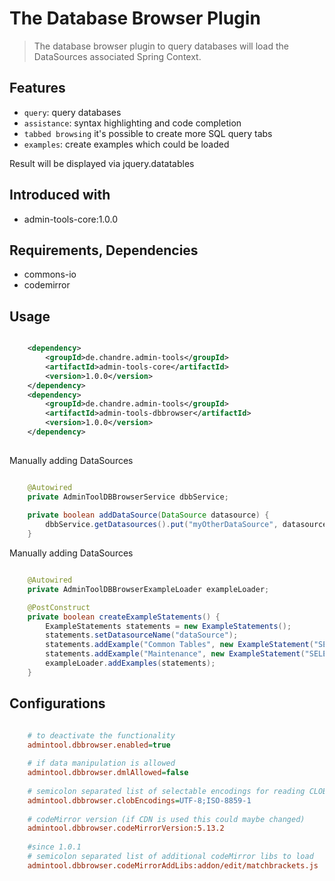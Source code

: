 # The Database Browser Plugin
> The database browser plugin to query databases
> will load the DataSources associated Spring Context.


## Features
* `query`: query databases
* `assistance`: syntax highlighting and code completion
* `tabbed browsing` it's possible to create more SQL query tabs
* `examples`: create examples which could be loaded 

Result will be displayed via jquery.datatables 

## Introduced with
* admin-tools-core:1.0.0

## Requirements, Dependencies
* commons-io
* codemirror

## Usage

```xml

	<dependency>
		<groupId>de.chandre.admin-tools</groupId>
		<artifactId>admin-tools-core</artifactId>
		<version>1.0.0</version>
	</dependency>
	<dependency>
		<groupId>de.chandre.admin-tools</groupId>
		<artifactId>admin-tools-dbbrowser</artifactId>
		<version>1.0.0</version>
	</dependency>
	
```

Manually adding DataSources

```java

	@Autowired
	private AdminToolDBBrowserService dbbService;
	
	private boolean addDataSource(DataSource datasource) {
		dbbService.getDatasources().put("myOtherDataSource", datasource)
	}

```

Manually adding DataSources

```java

	@Autowired
	private AdminToolDBBrowserExampleLoader exampleLoader;

	@PostConstruct
	private boolean createExampleStatements() {
		ExampleStatements statements = new ExampleStatements();
		statements.setDatasourceName("dataSource");
		statements.addExample("Common Tables", new ExampleStatement("SELECT * from LOGGING", "Select all from Logging table"));
		statements.addExample("Maintenance", new ExampleStatement("SELECT * from SCHEMA_VERSION", "Show Flyway migrations"));
		exampleLoader.addExamples(statements);
	}
```

## Configurations

```ini

	# to deactivate the functionality
	admintool.dbbrowser.enabled=true
	
	# if data manipulation is allowed 
	admintool.dbbrowser.dmlAllowed=false
	
	# semicolon separated list of selectable encodings for reading CLOB fields
	admintool.dbbrowser.clobEncodings=UTF-8;ISO-8859-1
	
	# codeMirror version (if CDN is used this could maybe changed)
	admintool.dbbrowser.codeMirrorVersion:5.13.2
	
	#since 1.0.1
	# semicolon separated list of additional codeMirror libs to load 
	admintool.dbbrowser.codeMirrorAddLibs:addon/edit/matchbrackets.js
	
```